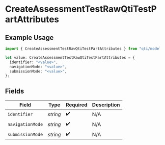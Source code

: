 # CreateAssessmentTestRawQtiTestPartAttributes

## Example Usage

```typescript
import { CreateAssessmentTestRawQtiTestPartAttributes } from "qti/models/operations";

let value: CreateAssessmentTestRawQtiTestPartAttributes = {
  identifier: "<value>",
  navigationMode: "<value>",
  submissionMode: "<value>",
};
```

## Fields

| Field              | Type               | Required           | Description        |
| ------------------ | ------------------ | ------------------ | ------------------ |
| `identifier`       | *string*           | :heavy_check_mark: | N/A                |
| `navigationMode`   | *string*           | :heavy_check_mark: | N/A                |
| `submissionMode`   | *string*           | :heavy_check_mark: | N/A                |